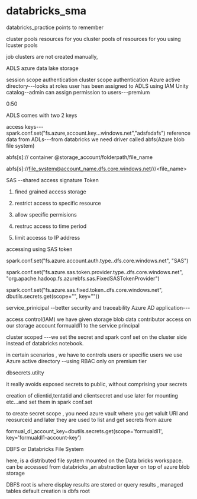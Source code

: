 # databricks_sma
databricks_practice
points to remember

cluster pools resources for you cluster
pools of resources for you using lcuster pools


job clusters are not created manually,

ADLS azure data lake storage

session scope authentication
cluster scope authentication
Azure active directory---looks at roles user has been assigned to ADLS using IAM
Unity catalog--admin can assign permission to users---premium

0:50

ADLS comes with two 2 keys

access keys--- spark.conf.set("fs.azure,account.key...windows.net","adsfsdafs")
reference data from ADLs---from databricks we need driver called abfs(Azure blob file system)

abfs[s]:// container @storage_account/folderpath/file_name

abfs[s]://file_system@account_name.dfs.core.windows.net/<path>/<path>/<file_name>

SAS --shared access signature Token
1) fined grained access storage

2) restrict access to specific resource

3) allow specific permisions

4) restruc access to time period

5)  limit accesss to IP address



accessing using SAS token

spark.conf.set("fs.azure.account.auth.type.<storage-account>.dfs.core.windows.net", "SAS")

spark.conf.set("fs.azure.sas.token.provider.type.<storage-account>.dfs.core.windows.net", "org.apache.hadoop.fs.azurebfs.sas.FixedSASTokenProvider")

spark.conf.set("fs.azure.sas.fixed.token.<storage-account>.dfs.core.windows.net", dbutils.secrets.get(scope="<scope>", key="<sas-token-key>"))



service_prinicipal --better security and traceability
Azure AD application---

access control(IAM)
we have given storage blob data contributor access on our storage account formualdl1 to the service principal

cluster scoped ---we set the secret and spark conf set on the cluster side instead of databricks notebook.



in certain scenarios , we have to controls users or specific users
we use Azure active directory --using RBAC only on premium tier




dbsecrets.utilty

it really avoids exposed secrets to public, without comprising your secrets


creation of clientid,tentatid and clientsecret and use later for mounting etc...and set them in spark conf.set

to create secret scope , you need azure vault where you get valult URI and reosurceid and later they are used to list and get secrets from azure

formual_dl_account_key=dbutils.secrets.get(scope='formualdl1', key='formualdl1-account-key') 


DBFS or Databricks File System

here, is a distributed file system mounted on the Data bricks workspace.
can be accessed from databricks ,an abstraction layer on top of azure blob storage

DBFS root is where display results are stored or query results , managed tables default creation is dbfs root

